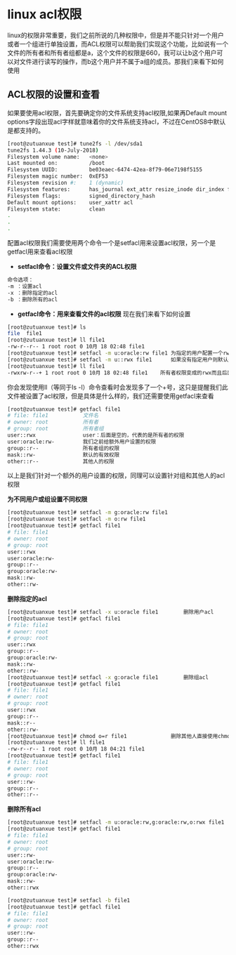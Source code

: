 # linux acl权限

linux的权限非常重要，我们之前所说的几种权限中，但是并不能只针对一个用户或者一个组进行单独设置，而ACL权限可以帮助我们实现这个功能，比如说有一个文件的所有者和所有者组都是a，这个文件的权限是660，我可以让b这个用户可以对文件进行读写的操作，而b这个用户并不属于a组的成员。那我们来看下如何使用

## ACL权限的设置和查看

如果要使用acl权限，首先要确定你的文件系统支持acl权限,如果再Default mount options字段出现acl字样就意味着你的文件系统支持acl，不过在CentOS8中默认是都支持的。

```bash
[root@zutuanxue test]# tune2fs -l /dev/sda1
tune2fs 1.44.3 (10-July-2018)
Filesystem volume name:   <none>
Last mounted on:          /boot
Filesystem UUID:          be03eaec-6474-42ea-8f79-06e7198f5155
Filesystem magic number:  0xEF53
Filesystem revision #:    1 (dynamic)
Filesystem features:      has_journal ext_attr resize_inode dir_index filetype needs_recovery extent 64bit flex_bg sparse_super large_file huge_file dir_nlink extra_isize metadata_csum
Filesystem flags:         signed_directory_hash 
Default mount options:    user_xattr acl
Filesystem state:         clean
.
.
.
```

配置acl权限我们需要使用两个命令一个是setfacl用来设置acl权限，另一个是getfacl用来查看acl权限

- **setfacl命令：设置文件或文件夹的ACL权限**

```bash
命令选项：
-m ：设置acl
-x ：删除指定的acl
-b ：删除所有的acl
```

- **getfacl命令：用来查看文件的acl权限**
  现在我们来看下如何设置

```bash
[root@zutuanxue test]# ls
file  file1
[root@zutuanxue test]# ll file1
-rw-r--r-- 1 root root 0 10月 18 02:48 file1
[root@zutuanxue test]# setfacl -m u:oracle:rw file1	为指定的用户配置一个rw的权限
[root@zutuanxue test]# setfacl -m u::rwx file1		如果没有指定用户则默认是为该文件的所有者设置
[root@zutuanxue test]# ll file1
-rwxrw-r--+ 1 root root 0 10月 18 02:48 file1	所有者权限变成的rwx而且后面多了一个+号
```

你会发现使用ll（等同于ls -l）命令查看时会发现多了一个+号，这只是提醒我们此文件被设置了acl权限，但是具体是什么样的，我们还需要使用getfacl来查看

```bash
[root@zutuanxue test]# getfacl file1
# file: file1			文件名
# owner: root			所有者
# group: root			所有者组
user::rwx				user：后面是空的，代表的是所有者的权限
user:oracle:rw-			我们之前给额外用户设置的权限
group::r--				所有者组的权限
mask::rw-				默认的有效权限
other::r--				其他人的权限
```

以上是我们针对一个额外的用户设置的权限，同理可以设置针对组和其他人的acl权限

**为不同用户或组设置不同权限**

```bash
[root@zutuanxue test]# setfacl -m g:oracle:rw file1
[root@zutuanxue test]# setfacl -m o:rw file1
[root@zutuanxue test]# getfacl file1
# file: file1
# owner: root
# group: root
user::rwx
user:oracle:rw-
group::r--
group:oracle:rw-
mask::rw-
other::rw-
```

**删除指定的acl**

```bash
[root@zutuanxue test]# setfacl -x u:oracle file1		删除用户acl
[root@zutuanxue test]# getfacl file1
# file: file1
# owner: root
# group: root
user::rwx
group::r--
group:oracle:rw-
mask::rw-
other::rw-
[root@zutuanxue test]# setfacl -x g:oracle file1		删除组acl
[root@zutuanxue test]# getfacl file1
# file: file1
# owner: root
# group: root
user::rwx
group::r--
mask::r--
other::rw-
[root@zutuanxue test]# chmod o=r file1				删除其他人直接使用chmod就可以
[root@zutuanxue test]# ll file1
-rw-r--r-- 1 root root 0 10月 18 04:21 file1
[root@zutuanxue test]# getfacl file1
# file: file1
# owner: root
# group: root
user::rw-
group::r--
other::r--
```

**删除所有acl**

```bash
[root@zutuanxue test]# setfacl -m u:oracle:rw,g:oracle:rw,o:rwx file1
[root@zutuanxue test]# getfacl file1
# file: file1
# owner: root
# group: root
user::rw-
user:oracle:rw-
group::r--
group:oracle:rw-
mask::rw-
other::rwx

[root@zutuanxue test]# setfacl -b file1
[root@zutuanxue test]# getfacl file1
# file: file1
# owner: root
# group: root
user::rw-
group::r--
other::rwx
```
